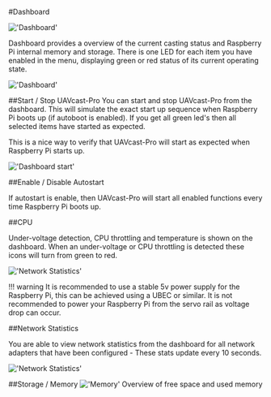 #Dashboard

!['Dashboard'](/images/pages/dashboard/dashboard.jpg)

Dashboard provides a overview of the current casting status and Raspberry Pi internal memory and storage. There is one LED for each item you have enabled in the menu, displaying green or red status of its current operating state.

!['Dashboard'](/images/pages/dashboard/led.jpg)

##Start / Stop UAVcast-Pro
You can start and stop UAVcast-Pro from the dashboard. This will simulate the exact start up sequence when Raspberry Pi boots up (if autoboot is enabled).
If you get all green led's then all selected items have started as expected.

This is a nice way to verify that UAVcast-Pro will start as expected when Raspberry Pi starts up.

!['Dashboard start'](/images/pages/dashboard/dashstart.jpg)

##Enable  / Disable Autostart

If autostart is enable, then UAVcast-Pro will start all enabled functions every time Raspberry Pi boots up.

##CPU

Under-voltage detection, CPU throttling and temperature is shown on the dashboard. When an under-voltage or CPU throttling is detected these icons will turn from green to red.

!['Network Statistics'](/images/pages/dashboard/cpu.jpg)

!!! warning
    It is recommended to use a stable 5v power supply for the Raspberry Pi, this can be achieved using a UBEC or similar. It is not recommended to power your Raspberry Pi from the servo rail as voltage drop can occur.


##Network Statistics

You are able to view network statistics from the dashboard for all network adapters that have been configured - These stats update every 10 seconds.

!['Network Statistics'](/images/pages/dashboard/networkstats.jpg)

##Storage / Memory
!['Memory'](/images/pages/dashboard/storage.jpg)
Overview of free space and used memory
